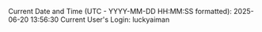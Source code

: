 Current Date and Time (UTC - YYYY-MM-DD HH:MM:SS formatted): 2025-06-20 13:56:30
Current User's Login: luckyaiman
